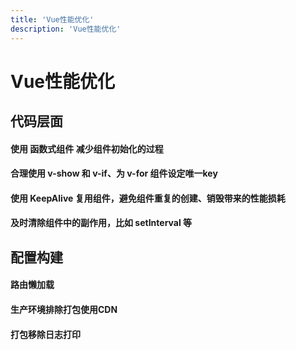 ```yaml
---
title: 'Vue性能优化'
description: 'Vue性能优化'
---
```


# Vue性能优化




## 代码层面


#### 使用 函数式组件 减少组件初始化的过程


#### 合理使用 v-show 和 v-if、为 v-for 组件设定唯一key


#### 使用 KeepAlive 复用组件，避免组件重复的创建、销毁带来的性能损耗


#### 及时清除组件中的副作用，比如 setInterval 等




## 配置构建


#### 路由懒加载


#### 生产环境排除打包使用CDN


#### 打包移除日志打印





